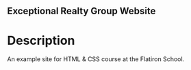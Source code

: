 Exceptional Realty Group Website
---

# Description

An example site for HTML & CSS course at the Flatiron School.

